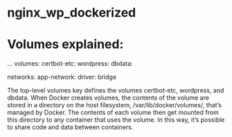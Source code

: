 # nginx_wp_dockerized

# Volumes explained:
...
volumes:
  certbot-etc:
  wordpress:
  dbdata:

networks:
  app-network:
    driver: bridge


   The top-level volumes key defines the volumes certbot-etc, wordpress, and dbdata. When Docker creates volumes, the contents of the volume are stored in a directory on the host filesystem, /var/lib/docker/volumes/, that’s managed by Docker. The contents of each volume then get mounted from this directory to any container that uses the volume. In this way, it’s possible to share code and data between containers.
